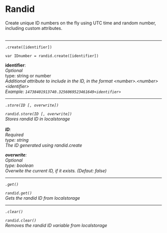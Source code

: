 # Randid
Create unique ID numbers on the fly using UTC time and random number, including custom attributes.
<br>
<br>
<hr>
<code>.create([identifier])</code>

<code>var IDnumber = randid.create([identifier])</code>

<b> identifier</b>:<br>
<em>Optional</em><br>
type: string or number<br>
<em> Additional attribute to include in the ID, in the format \<number>.\<number>\<identifier> <br>
Example: <code>14738401913740.3256069523461649\<identifier></code>
<hr>
<code>.store(ID [, overwrite])</code>

<code>randid.store(ID [, overwrite])</code><br>
Stores randid ID in localstorage<br><br>
<b> ID</b>:<br>
<em>Required</em><br>
type: string <br>
<em> The ID generated using randid.create </em>

<b> overwrite</b>:<br>
<em>Optional</em><br>
type: boolean<br>
<em> Overwite the current ID, if it exists. (Defaut: false)</em>
<hr>
<code>.get()</code>

<code>randid.get()</code><br>
Gets the randid ID from localstorage
<hr>
<code>.clear()</code>

<code>randid.clear()</code><br>
Removes the randid ID variable from localstorage
